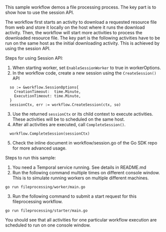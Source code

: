 This sample workflow demos a file processing process. The key part is to show how to use the session API.

The workflow first starts an activity to download a requested resource file from web and store it locally on the host where it runs the download activity. Then, the workflow will start more activities to process the downloaded resource file. The key part is the following activities have to be run on the same host as the initial downloading activity. This is achieved by using the session API.

Steps for using Session API:
1) When starting worker, set `EnableSessionWorker` to true in workerOptions.
2) In the workflow code, create a new session using the `CreateSession()` API
```
  so := &workflow.SessionOptions{
    CreationTimeout:  time.Minute,
    ExecutionTimeout: time.Minute,
  }
  sessionCtx, err := workflow.CreateSession(ctx, so)
```
3) Use the returned `sessionCtx` or its child context to execute activities. These activities will be to scheduled on the same host.
4) After all activities are executed, call `CompleteSession()`.
```
  workflow.CompleteSession(sessionCtx)
```
5) Check the inline document in workflow/session.go of the Go SDK repo for more advanced usage.

Steps to run this sample:
1) You need a Temporal service running. See details in README.md
2) Run the following command multiple times on different console window. This is to simulate running workers on multiple different machines.
```
go run fileprocessing/worker/main.go
```
3) Run the following command to submit a start request for this fileprocessing workflow.
```
go run fileprocessing/starter/main.go
```

You should see that all activities for one particular workflow execution are scheduled to run on one console window.
